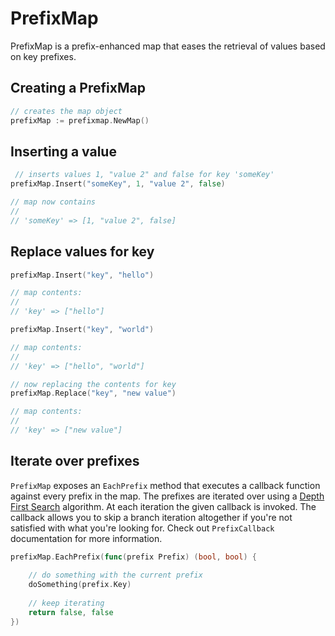 # PrefixMap
PrefixMap is a prefix-enhanced map that eases the retrieval of values based on key prefixes.

Creating a PrefixMap
---
```go
// creates the map object
prefixMap := prefixmap.NewMap()
```

Inserting a value
---
```go
 // inserts values 1, "value 2" and false for key 'someKey'
prefixMap.Insert("someKey", 1, "value 2", false)

// map now contains
//
// 'someKey' => [1, "value 2", false]
```

Replace values for key
---
```go
prefixMap.Insert("key", "hello")

// map contents:
//
// 'key' => ["hello"]

prefixMap.Insert("key", "world")

// map contents:
//
// 'key' => ["hello", "world"]

// now replacing the contents for key
prefixMap.Replace("key", "new value")

// map contents:
//
// 'key' => ["new value"]
```

Iterate over prefixes
---

`PrefixMap` exposes an `EachPrefix` method that executes a callback function
against every prefix in the map. The prefixes are iterated over using a [Depth First Search](https://en.wikipedia.org/wiki/Depth-first_search)
algorithm. At each iteration the given callback is invoked. The callback allows you to skip a branch
iteration altogether if you're not satisfied with what you're looking for.
Check out `PrefixCallback` documentation for more information.

```go
prefixMap.EachPrefix(func(prefix Prefix) (bool, bool) {
    
    // do something with the current prefix
    doSomething(prefix.Key)
    
    // keep iterating
    return false, false
})
```